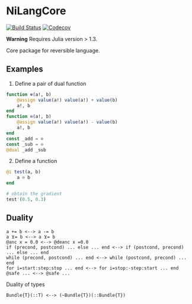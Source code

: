 # NiLangCore

[![Build Status](https://travis-ci.com/GiggleLiu/NiLangCore.jl.svg?branch=master)](https://travis-ci.com/GiggleLiu/NiLangCore.jl)
[![Codecov](https://codecov.io/gh/GiggleLiu/NiLangCore.jl/branch/master/graph/badge.svg)](https://codecov.io/gh/GiggleLiu/NiLangCore.jl)

**Warning**
Requires Julia version > 1.3.

Core package for reversible language.

## Examples
1. Define a pair of dual function
```julia
function ⊕(a!, b)
    @assign value(a!) value(a!) + value(b)
    a!, b
end
function ⊖(a!, b)
    @assign value(a!) value(a!) - value(b)
    a!, b
end
const _add = ⊕
const _sub = ⊖
@dual _add _sub
```

2. Define a function
```julia
@i test(a, b)
    a ⊖ b
end

# obtain the gradient
test'(0.5, 0.3)
```

## Duality
```
a += b <--> a -= b
a ⊻= b <--> a ⊻= b
@anc x = 0.0 <--> @deanc x =0.0
if (precond, postcond) ... else ... end <--> if (postcond, precond) ... else ... end
while (precond, postcond) ... end <--> while (postcond, precond) ... end
for i=start:step:stop ... end <--> for i=stop:-step:start ... end
@safe ... <--> @safe ...
```

Duality of types
```
Bundle{T}(::T) <--> (~Bundle{T})(::Bundle{T})
```

